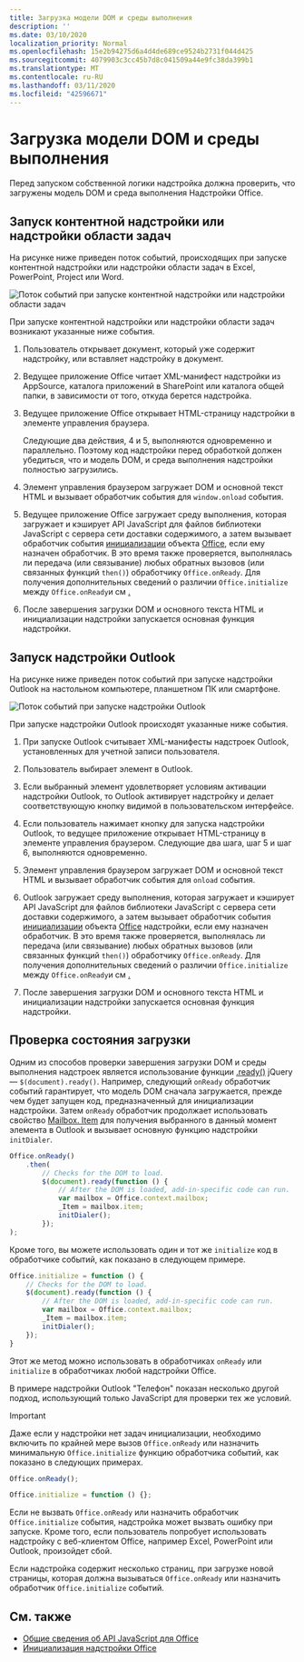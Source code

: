```yaml
---
title: Загрузка модели DOM и среды выполнения
description: ''
ms.date: 03/10/2020
localization_priority: Normal
ms.openlocfilehash: 15e2b94275d6a4d4de689ce9524b2731f044d425
ms.sourcegitcommit: 4079903c3cc45b7d8c041509a44e9fc38da399b1
ms.translationtype: MT
ms.contentlocale: ru-RU
ms.lasthandoff: 03/11/2020
ms.locfileid: "42596671"
---
```

# <a name="loading-the-dom-and-runtime-environment"></a>Загрузка модели DOM и среды выполнения

Перед запуском собственной логики надстройка должна проверить, что загружены модель DOM и среда выполнения Надстройки Office.

## <a name="startup-of-a-content-or-task-pane-add-in"></a>Запуск контентной надстройки или надстройки области задач

На рисунке ниже приведен поток событий, происходящих при запуске контентной надстройки или надстройки области задач в Excel, PowerPoint, Project или Word.

![Поток событий при запуске контентной надстройки или надстройки области задач](../images/office15-app-sdk-loading-dom-agave-runtime.png)

При запуске контентной надстройки или надстройки области задач возникают указанные ниже события.

1. Пользователь открывает документ, который уже содержит надстройку, или вставляет надстройку в документ.

2. Ведущее приложение Office читает XML-манифест надстройки из AppSource, каталога приложений в SharePoint или каталога общей папки, в зависимости от того, откуда берется надстройка.

3. Ведущее приложение Office открывает HTML-страницу надстройки в элементе управления браузера.

    Следующие два действия, 4 и 5, выполняются одновременно и параллельно. Поэтому код надстройки перед обработкой должен убедиться, что и модель DOM, и среда выполнения надстройки полностью загрузились.

4. Элемент управления браузером загружает DOM и основной текст HTML и вызывает обработчик события для `window.onload` события.

5. Ведущее приложение Office загружает среду выполнения, которая загружает и кэширует API JavaScript для файлов библиотеки JavaScript с сервера сети доставки содержимого, а затем вызывает обработчик события [инициализации](/javascript/api/office#office-initialize-reason-) объекта [Office](/javascript/api/office), если ему назначен обработчик. В это время также проверяется, выполнялась ли передача (или связывание) любых обратных вызовов (или связанных функций `then()`) обработчику `Office.onReady`. Для получения дополнительных сведений о различии `Office.initialize` между `Office.onReady`и см [.](initialize-add-in.md)

6. После завершения загрузки DOM и основного текста HTML и инициализации надстройки запускается основная функция надстройки.


## <a name="startup-of-an-outlook-add-in"></a>Запуск надстройки Outlook

На рисунке ниже приведен поток событий при запуске надстройки Outlook на настольном компьютере, планшетном ПК или смартфоне.

![Поток событий при запуске надстройки Outlook](../images/outlook15-loading-dom-agave-runtime.png)

При запуске надстройки Outlook происходят указанные ниже события.

1. При запуске Outlook считывает XML-манифесты надстроек Outlook, установленных для учетной записи пользователя.

2. Пользователь выбирает элемент в Outlook.

3. Если выбранный элемент удовлетворяет условиям активации надстройки Outlook, то Outlook активирует надстройку и делает соответствующую кнопку видимой в пользовательском интерфейсе.

4. Если пользователь нажимает кнопку для запуска надстройки Outlook, то ведущее приложение открывает HTML-страницу в элементе управления браузером. Следующие два шага, шаг 5 и шаг 6, выполняются одновременно.

5. Элемент управления браузером загружает DOM и основной текст HTML и вызывает обработчик события для `onload` события.

6. Outlook загружает среду выполнения, которая загружает и кэширует API JavaScript для файлов библиотеки JavaScript с сервера сети доставки содержимого, а затем вызывает обработчик события [инициализации](/javascript/api/office#office-initialize-reason-) объекта [Office](/javascript/api/office) надстройки, если ему назначен обработчик. В это время также проверяется, выполнялась ли передача (или связывание) любых обратных вызовов (или связанных функций `then()`) обработчику `Office.onReady`. Для получения дополнительных сведений о различии `Office.initialize` между `Office.onReady`и см [.](initialize-add-in.md)

7. После завершения загрузки DOM и основного текста HTML и инициализации надстройки запускается основная функция надстройки.


## <a name="checking-the-load-status"></a>Проверка состояния загрузки

Одним из способов проверки завершения загрузки DOM и среды выполнения надстроек является использование функции [.ready()](https://api.jquery.com/ready/) jQuery — `$(document).ready()`. Например, следующий `onReady` обработчик событий гарантирует, что модель DOM сначала загружается, прежде чем будет запущен код, предназначенный для инициализации надстройки. Затем `onReady` обработчик продолжает использовать свойство [Mailbox. Item](/javascript/api/outlook/office.mailbox) для получения выбранного в данный момент элемента в Outlook и вызывает основную функцию надстройки `initDialer`.

```js
Office.onReady()
    .then(
        // Checks for the DOM to load.
        $(document).ready(function () {
            // After the DOM is loaded, add-in-specific code can run.
            var mailbox = Office.context.mailbox;
            _Item = mailbox.item;
            initDialer();
        });
);
```

Кроме того, вы можете использовать один и тот же `initialize` код в обработчике событий, как показано в следующем примере.

```js
Office.initialize = function () {
    // Checks for the DOM to load.
    $(document).ready(function () {
        // After the DOM is loaded, add-in-specific code can run.
        var mailbox = Office.context.mailbox;
        _Item = mailbox.item;
        initDialer();
    });
}
```

Этот же метод можно использовать в обработчиках `onReady` или `initialize` в обработчиках любой надстройки Office.

В примере надстройки Outlook "Телефон" показан несколько другой подход, использующий только JavaScript для проверки тех же условий.

> [!IMPORTANT]
> Даже если у надстройки нет задач инициализации, необходимо включить по крайней мере вызов `Office.onReady` или назначить минимальную `Office.initialize` функцию обработчика событий, как показано в следующих примерах.
>
>```js
>Office.onReady();
>```
>
>```js
>Office.initialize = function () {};
>```
>
> Если не вызвать `Office.onReady` или назначить обработчик `Office.initialize` события, надстройка может вызвать ошибку при запуске. Кроме того, если пользователь попробует использовать надстройку с веб-клиентом Office, например Excel, PowerPoint или Outlook, произойдет сбой.
>
> Если надстройка содержит несколько страниц, при загрузке новой страницы, которая должна вызываться `Office.onReady` или назначить обработчик `Office.initialize` событий.

## <a name="see-also"></a>См. также

- [Общие сведения об API JavaScript для Office](understanding-the-javascript-api-for-office.md)
- [Инициализация надстройки Office](initialize-add-in.md)